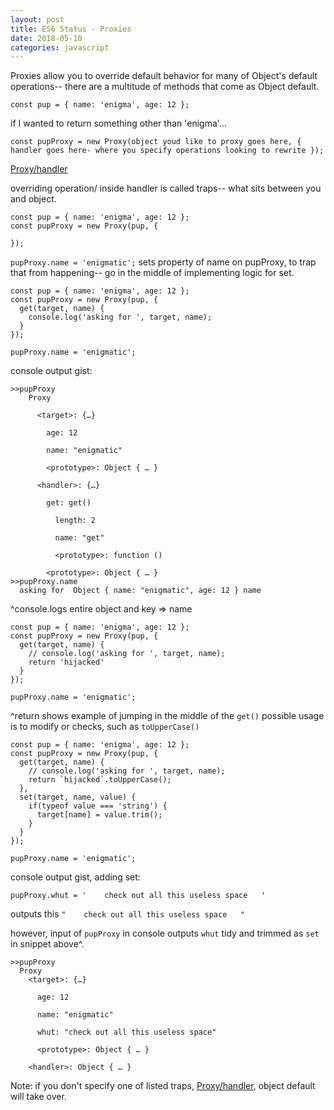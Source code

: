 ```yaml
---
layout: post
title: ES6 Status - Proxies
date: 2018-05-10
categories: javascript
---
```

Proxies allow you to override default behavior for many of Object's default operations-- there are a multitude of methods that come as Object default.

`const pup = { name: 'enigma', age: 12 };`

if I wanted to return something other than 'enigma'...

`const pupProxy = new Proxy(object youd like to proxy goes here, {
  handler goes here- where you specify operations looking to rewrite
});`

[Proxy/handler](https://developer.mozilla.org/en-US/docs/Web/JavaScript/Reference/Global_Objects/Proxy/handler)

overriding operation/ inside handler is called traps-- what sits between you and object.

```
const pup = { name: 'enigma', age: 12 };
const pupProxy = new Proxy(pup, {
	
});
```
`pupProxy.name = 'enigmatic';` sets property of name on pupProxy, to trap that from happening-- go in the middle of implementing logic for set.

```
const pup = { name: 'enigma', age: 12 };
const pupProxy = new Proxy(pup, {
  get(target, name) {
    console.log('asking for ', target, name);
  }	
});

pupProxy.name = 'enigmatic';

```

console output gist:
```
>>pupProxy
    Proxy
    ​
      <target>: {…}
      ​​
        age: 12
        ​​
        name: "enigmatic"
        ​​
        <prototype>: Object { … }
      ​
      <handler>: {…}
      ​​
        get: get()
        ​​​
          length: 2
          ​​​
          name: "get"
          ​​​
          <prototype>: function ()
          ​​
        <prototype>: Object { … }
>>pupProxy.name
  asking for  Object { name: "enigmatic", age: 12 } name

```
^console.logs entire object and key => name

```
const pup = { name: 'enigma', age: 12 };
const pupProxy = new Proxy(pup, {
  get(target, name) {
    // console.log('asking for ', target, name);
    return 'hijacked'
  } 
});

pupProxy.name = 'enigmatic';

```
^return shows example of jumping in the middle of the `get()` possible usage is to modify or checks, such as `toUpperCase()`

```
const pup = { name: 'enigma', age: 12 };
const pupProxy = new Proxy(pup, {
  get(target, name) {
    // console.log('asking for ', target, name);
    return `hijacked`.toUpperCase();
  },
  set(target, name, value) {
    if(typeof value === 'string') {
      target[name] = value.trim();
    }
  }
});

pupProxy.name = 'enigmatic';

```

console output gist, adding set:

`pupProxy.whut = '    check out all this useless space   '`

outputs this `"    check out all this useless space   "`

however, input of `pupProxy` in console outputs `whut` tidy and trimmed as `set` in snippet above^. 
```
>>pupProxy
  Proxy
    <target>: {…}
    ​​
      age: 12
      ​​
      name: "enigmatic"
      ​​
      whut: "check out all this useless space"
      ​​
      <prototype>: Object { … }
    ​
    <handler>: Object { … }
```

Note: if you don't specify one of listed traps, [Proxy/handler](https://developer.mozilla.org/en-US/docs/Web/JavaScript/Reference/Global_Objects/Proxy/handler), object default will take over.

